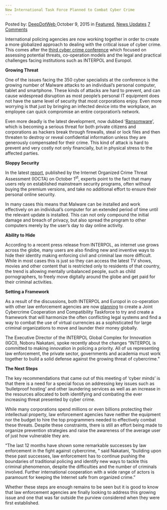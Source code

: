 ```yaml
---
New International Task Force Planned to Combat Cyber Crime
---
```

<article class="post-listing post-11705 post type-post status-publish format-standard has-post-thumbnail hentry category-deepdot-news category-news-updates tag-combat tag-crime tag-cyber tag-force tag-international tag-planned tag-task">
<div class="post-inner">
<p class="post-meta">
<span>Posted by: <a href="https://www.deepdotweb.com/author/admin/" title="">DeepDotWeb </a></span>
<span>October 9, 2015</span>
<span>in <a href="https://www.deepdotweb.com/category/deepdot-news/" rel="category tag">Featured</a>, <a href="https://www.deepdotweb.com/category/news-updates/" rel="category tag">News Updates</a></span>
<span><a href="https://www.deepdotweb.com/2015/10/09/new-international-task-force-planned-to-combat-cyber-crime/#comments">7 Comments</a></span>
</p>
<div class="clear"></div>
<div class="entry">
<p>International policing agencies are now working together in order to create a more globalized approach to dealing with the critical issue of cyber crime. This comes after the <a href="http://www.interpol.int/News-and-media/News/2015/N2015-147">third cyber crime conference</a> which focused on assessing potential threats, co-operation models and the legal and practical challenges facing institutions such as INTERPOL and Europol.</p>
<p><strong>Growing Threat</strong></p>
<p>One of the issues facing the 350 cyber specialists at the conference is the growing number of Malware attacks to an individual’s personal computer, tablet and smartphone. These kinds of attacks are hard to prevent, and can cause widespread disruption as most people’s personal IT equipment does not have the same level of security that most corporations enjoy. Even more worrying is that just by bringing an infected device into the workplace, an employee can quick compromise an entire corporation’s network.</p>
<p>Even more deadly is the latest development, now dubbed ‘<a href="http://www.trendmicro.com/vinfo/us/security/definition/Ransomware">Ransomware</a>’, which is becoming a serious threat for both private citizens and corporations as hackers break through firewalls, steal or lock files and then threaten to destroy or reveal confidential information unless they are generously compensated for their crime. This kind of attack is hard to prevent and very costly not only financially, but in physical stress to the affected parties.</p>
<p><strong>Sloppy Security </strong></p>
<p>In the latest <a href="https://www.europol.europa.eu/sites/default/files/publications/europol_iocta_web.pdf">report</a>, published by the Internet Organized Crime Threat Assessment (IOCTA) on October 1<sup>st</sup>, experts point to the fact that many users rely on established mainstream security programs, often without buying the premium versions, and take no additional effort to ensure their personal online security.</p>
<p>In many cases this means that Malware can be installed and work effectively on an individual’s computer for an extended period of time until the relevant update is installed. This can not only compound the initial damage and breach of privacy, but also spread the program to other computers merely by the user’s day to day online activity.</p>
<p><strong> Ability to Hide</strong></p>
<p>According to a recent press release from INTERPOL, as internet use grows across the globe, many users are also finding new and inventive ways to hide their identity making enforcing civil and criminal law more difficult. While in most cases this is just so they can access the latest TV shows, movies and other content that is restricted only to residents of that country, the trend is allowing mentally unbalanced people, such as child pornographers, to freely move digitally around the globe and get paid for their criminal activities.</p>
<p><strong>Setting a Framework</strong></p>
<p>As a result of the discussions, both INTERPOL and Europol in co-operation with other law enforcement agencies are now <a href="https://www.europol.europa.eu/latest_news/europol-%E2%80%93-interpol-cybercrime-conference-makes-case-greater-multisector-cooperation">planning</a> to create a Joint Cybercrime Cooperation and Compatibility Taskforce to try and create a framework that will harmonize the often conflicting legal systems and find a way to combat the use of virtual currencies as a sophisticated for large criminal organizations to move and launder their money globally.</p>
<p>The Executive Director of the INTERPOL Global Complex for Innovation (IGCI), Noboru Nakatani, spoke recently about the changes “INTERPOL is committed to making innovation in policing a priority. All of us representing law enforcement, the private sector, governments and academia must work together to build a solid defense against the growing threat of cybercrime.”</p>
<p><strong>The Next Steps</strong></p>
<p>The key recommendations that came out of this meeting of ‘cyber minds’ is that there is a need for a special focus on addressing key issues such as ‘bulletproof hosting’ and other laundering services as well as an increase in the resources allocated to both identifying and combating the ever increasing threat presented by cyber crime.</p>
<p>While many corporations spend millions or even billions protecting their intellectual property, law enforcement agencies have neither the equipment nor the budget to hire the top programmers needed to effectively combat these threats. Despite these constraints, there is still an effort being made to organize prevention strategies and raise the awareness of the average user of just how vulnerable they are.</p>
<p>“The last 12 months have shown some remarkable successes by law enforcement in the fight against cybercrime, “ said Nakatani, “building upon these past successes, law enforcement has to continue pushing the boundaries of traditional policing and identify new ways to tackle this criminal phenomenon, despite the difficulties and the number of criminals involved. Further international cooperation with a wide range of actors is paramount for keeping the Internet safe from organized crime.”</p>
<p>Whether these steps are enough remains to be seen but it is good to know that law enforcement agencies are finally looking to address this growing issue and one that was far outside the purview considered when they were first established.</p>
</div>
<span style="display:none"><a href="https://www.deepdotweb.com/tag/combat/" rel="tag">combat</a> <a href="https://www.deepdotweb.com/tag/crime/" rel="tag">crime</a> <a href="https://www.deepdotweb.com/tag/cyber/" rel="tag">cyber</a> <a href="https://www.deepdotweb.com/tag/force/" rel="tag">force</a> <a href="https://www.deepdotweb.com/tag/international/" rel="tag">international</a> <a href="https://www.deepdotweb.com/tag/planned/" rel="tag">planned</a> <a href="https://www.deepdotweb.com/tag/task/" rel="tag">task</a></span> <span style="display:none" class="updated">2015-10-09</span>
<div style="display:none" class="vcard author" itemprop="author" itemscope itemtype="http://schema.org/Person"><strong class="fn" itemprop="name">